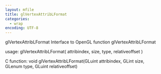 ```yaml
---
layout: mfile
title: glVertexAttribLFormat
categories:
  - wrap
encoding: UTF-8
---
```


glVertexAttribLFormat  Interface to OpenGL function glVertexAttribLFormat

usage:  glVertexAttribLFormat( attribindex, size, type, relativeoffset )

C function:  void glVertexAttribLFormat(GLuint attribindex, GLint size, GLenum type, GLuint relativeoffset)